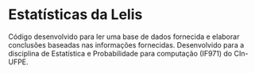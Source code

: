 # Estatísticas da Lelis
Código desenvolvido para ler uma base de dados fornecida e elaborar conclusões baseadas nas informações fornecidas. Desenvolvido para a disciplina de Estatística e Probabilidade para computação (IF971) do CIn-UFPE. 

